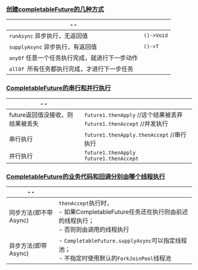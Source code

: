 
### [创建completableFuture的几种方式](CompletableFutureTest.java)

| --               |            |
| ---------------------------------------------- | ---------- |
| `runAsync` 异步执行，无返回值                  | `()->Void` |
| `supplyAsync` 异步执行，有返回值               | `()->T`    |
| `anyOf` 任意一个任务执行完成，就进行下一步动作 |            |
| `allOf `所有任务都执行完成，才进行下一步任务   |            |


### [CompletableFuture的串行和并行执行](CompletableFutureTest2.java)

|                 --            |         |
| -------------------------------- | ------- |
| future返回值没接收，则结果被丢失 | `future1.thenApply` //这个结果被丢弃<br>`future1.thenAccept` //并发执行<br> |
| 串行执行 | `future1.thenApply.thenAccept` //串行执行 |
| 并行执行 | `future1.thenApply`<br/>`future1.thenAccept`<br/> |

### [CompletableFuture的业务代码和回调分别由哪个线程执行](CompletableFutureThreadTest.java)

| --                    |                                                              |
| --------------------- | ------------------------------------------------------------ |
| 同步方法(即不带Async) | `thenAccept`执行时，<br>- 如果CompletableFuture任务还在执行则由前述的线程执行；<br>- 否则则由调用的线程执行 |
| 异步方法(即带Async)   | - `CompletableFuture.supplyAsync`可以指定线程池；<br>- 不指定时使用默认的`ForkJoinPool`线程池 |

